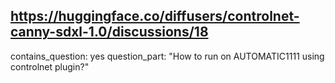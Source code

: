 ## https://huggingface.co/diffusers/controlnet-canny-sdxl-1.0/discussions/18

contains_question: yes
question_part: "How to run on AUTOMATIC1111 using controlnet plugin?"